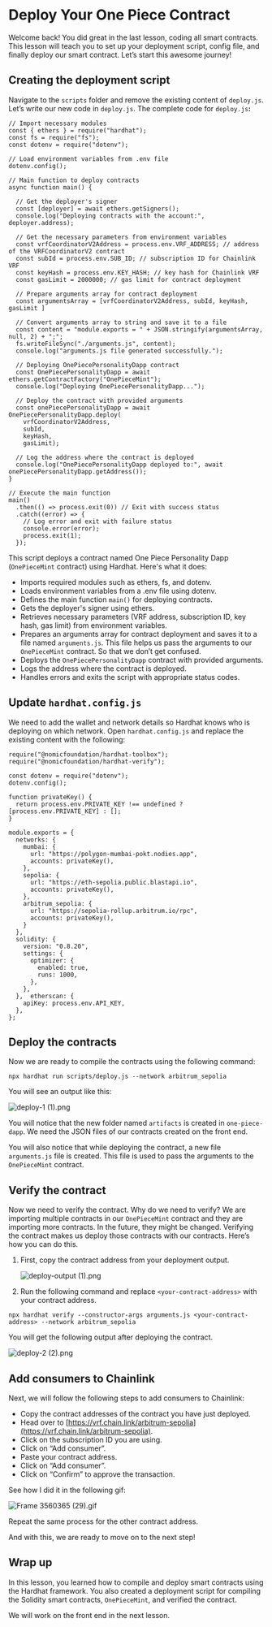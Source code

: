 # Deploy Your One Piece Contract

Welcome back! You did great in the last lesson, coding all smart contracts. This lesson will teach you to set up your deployment script, config file, and finally deploy our smart contract. Let’s start this awesome journey!

## Creating the deployment script

Navigate to the `scripts` folder and remove the existing content of `deploy.js`. Let’s write our new code in `deploy.js`. The complete code for `deploy.js`**:**

```
// Import necessary modules
const { ethers } = require("hardhat");
const fs = require("fs");
const dotenv = require("dotenv");

// Load environment variables from .env file
dotenv.config();

// Main function to deploy contracts
async function main() {

  // Get the deployer's signer
  const [deployer] = await ethers.getSigners();
  console.log("Deploying contracts with the account:", deployer.address);

  // Get the necessary parameters from environment variables
  const vrfCoordinatorV2Address = process.env.VRF_ADDRESS; // address of the VRFCoordinatorV2 contract
  const subId = process.env.SUB_ID; // subscription ID for Chainlink VRF
  const keyHash = process.env.KEY_HASH; // key hash for Chainlink VRF
  const gasLimit = 2000000; // gas limit for contract deployment

  // Prepare arguments array for contract deployment
  const argumentsArray = [vrfCoordinatorV2Address, subId, keyHash, gasLimit ]

  // Convert arguments array to string and save it to a file
  const content = "module.exports = " + JSON.stringify(argumentsArray, null, 2) + ";";
  fs.writeFileSync("./arguments.js", content);
  console.log("arguments.js file generated successfully.");

  // Deploying OnePiecePersonalityDapp contract
  const OnePiecePersonalityDapp = await ethers.getContractFactory("OnePieceMint");
  console.log("Deploying OnePiecePersonalityDapp...");

  // Deploy the contract with provided arguments
  const onePiecePersonalityDapp = await OnePiecePersonalityDapp.deploy(
    vrfCoordinatorV2Address,
    subId,
    keyHash,
    gasLimit);

  // Log the address where the contract is deployed
  console.log("OnePiecePersonalityDapp deployed to:", await onePiecePersonalityDapp.getAddress());
}

// Execute the main function
main()
  .then(() => process.exit(0)) // Exit with success status
  .catch((error) => {
    // Log error and exit with failure status
    console.error(error);
    process.exit(1);
  });

```

This script deploys a contract named One Piece Personality Dapp (`OnePieceMint` contract) using Hardhat. Here's what it does:

- Imports required modules such as ethers, fs, and dotenv.
- Loads environment variables from a .env file using dotenv.
- Defines the main function `main()` for deploying contracts.
- Gets the deployer's signer using ethers.
- Retrieves necessary parameters (VRF address, subscription ID, key hash, gas limit) from environment variables.
- Prepares an arguments array for contract deployment and saves it to a file named `arguments.js`. This file helps us pass the arguments to our `OnePieceMint` contract. So that we don’t get confused.
- Deploys the `OnePiecePersonalityDapp` contract with provided arguments.
- Logs the address where the contract is deployed.
- Handles errors and exits the script with appropriate status codes.

## Update `hardhat.config.js`

We need to add the wallet and network details so Hardhat knows who is deploying on which network. Open `hardhat.config.js` and replace the existing content with the following:

```
require("@nomicfoundation/hardhat-toolbox");
require("@nomicfoundation/hardhat-verify");

const dotenv = require("dotenv");
dotenv.config();

function privateKey() {
  return process.env.PRIVATE_KEY !== undefined ? [process.env.PRIVATE_KEY] : [];
}

module.exports = {
  networks: {
    mumbai: {
      url: "https://polygon-mumbai-pokt.nodies.app",
      accounts: privateKey(),
    },
    sepolia: {
      url: "https://eth-sepolia.public.blastapi.io",
      accounts: privateKey(),
    },
    arbitrum_sepolia: {
      url: "https://sepolia-rollup.arbitrum.io/rpc",
      accounts: privateKey(),
    }
  },
  solidity: {
    version: "0.8.20",
    settings: {
      optimizer: {
        enabled: true,
        runs: 1000,
      },
    },
  },  etherscan: {
    apiKey: process.env.API_KEY, 
  },
};
```

## Deploy the contracts

Now we are ready to compile the contracts using the following command:

```
npx hardhat run scripts/deploy.js --network arbitrum_sepolia
```

You will see an output like this:

![deploy-1 (1).png](Deploy%20Smart%20Contracts%20ddb3443fdc724f91a3a7ab42e8a261fb/deploy-1_(1).png)

You will notice that the new folder named `artifacts` is created in `one-piece-dapp`. We need the JSON files of our contracts created on the front end.

You will also notice that while deploying the contract, a new file `arguments.js` file is created. This file is used to pass the arguments to the `OnePieceMint` contract.

## Verify the contract

Now we need to verify the contract. Why do we need to verify? We are importing multiple contracts in our `OnePieceMint` contract and they are importing more contracts. In the future, they might be changed. Verifying the contract makes us deploy those contracts with our contracts. Here’s how you can do this. 

1. First, copy the contract address from your deployment output.
    
    ![deploy-output (1).png](Deploy%20Smart%20Contracts%20ddb3443fdc724f91a3a7ab42e8a261fb/deploy-output_(1).png)
    
2. Run the following command and replace `<your-contract-address>` with your contract address. 

```
npx hardhat verify --constructor-args arguments.js <your-contract-address> --network arbitrum_sepolia
```

You will get the following output after deploying the contract.

![deploy-2 (2).png](Deploy%20Smart%20Contracts%20ddb3443fdc724f91a3a7ab42e8a261fb/deploy-2_(2).png)

## Add consumers to Chainlink

Next, we will follow the following steps to add consumers to Chainlink:

- Copy the contract addresses of the contract you have just deployed.
- Head over to [https://vrf.chain.link/arbitrum-sepolia](https://vrf.chain.link/arbitrum-sepolia).
- Click on the subscription ID you are using.
- Click on “Add consumer”.
- Paste your contract address.
- Click on “Add consumer”.
- Click on “Confirm” to approve the transaction.

See how I did it in the following gif:

![Frame 3560365 (29).gif](Deploy%20Smart%20Contracts%20ddb3443fdc724f91a3a7ab42e8a261fb/Frame_3560365_(29).gif)

Repeat the same process for the other contract address.

And with this, we are ready to move on to the next step!

## Wrap up

In this lesson, you learned how to compile and deploy smart contracts using the Hardhat framework. You also created a deployment script for compiling the Solidity smart contracts, `OnePieceMint`, and verified the contract.

We will work on the front end in the next lesson.